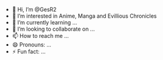 - 👋 Hi, I’m @GesR2
- 👀 I’m interested in Anime, Manga and Evillious Chronicles
- 🌱 I’m currently learning ...
- 💞️ I’m looking to collaborate on ...
- 📫 How to reach me ...
- 😄 Pronouns: ...
- ⚡ Fun fact: ...
